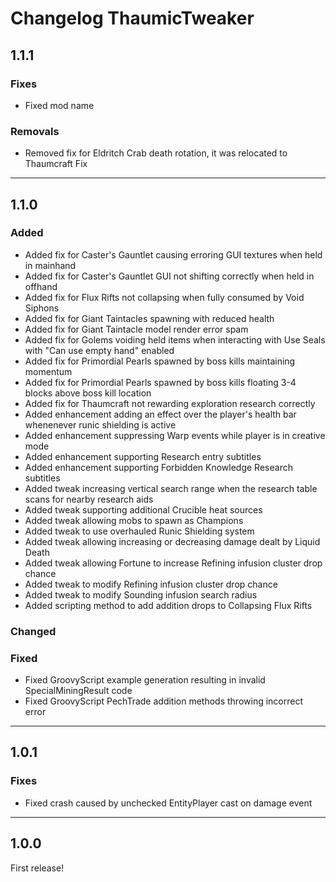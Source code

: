 # Changelog ThaumicTweaker

## 1.1.1
### Fixes
- Fixed mod name

### Removals
- Removed fix for Eldritch Crab death rotation, it was relocated to Thaumcraft Fix

---

## 1.1.0
### Added
- Added fix for Caster's Gauntlet causing erroring GUI textures when held in mainhand
- Added fix for Caster's Gauntlet GUI not shifting correctly when held in offhand
- Added fix for Flux Rifts not collapsing when fully consumed by Void Siphons
- Added fix for Giant Taintacles spawning with reduced health
- Added fix for Giant Taintacle model render error spam
- Added fix for Golems voiding held items when interacting with Use Seals with "Can use empty hand" enabled
- Added fix for Primordial Pearls spawned by boss kills maintaining momentum
- Added fix for Primordial Pearls spawned by boss kills floating 3-4 blocks above boss kill location
- Added fix for Thaumcraft not rewarding exploration research correctly
- Added enhancement adding an effect over the player's health bar whenenever runic shielding is active
- Added enhancement suppressing Warp events while player is in creative mode
- Added enhancement supporting Research entry subtitles
- Added enhancement supporting Forbidden Knowledge Research subtitles
- Added tweak increasing vertical search range when the research table scans for nearby research aids
- Added tweak supporting additional Crucible heat sources
- Added tweak allowing mobs to spawn as Champions
- Added tweak to use overhauled Runic Shielding system
- Added tweak allowing increasing or decreasing damage dealt by Liquid Death
- Added tweak allowing Fortune to increase Refining infusion cluster drop chance
- Added tweak to modify Refining infusion cluster drop chance
- Added tweak to modify Sounding infusion search radius
- Added scripting method to add addition drops to Collapsing Flux Rifts

### Changed
### Fixed
- Fixed GroovyScript example generation resulting in invalid SpecialMiningResult code
- Fixed GroovyScript PechTrade addition methods throwing incorrect error

---

## 1.0.1
### Fixes
- Fixed crash caused by unchecked EntityPlayer cast on damage event

---

## 1.0.0
First release!
